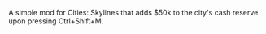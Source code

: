 A simple mod for Cities: Skylines that adds $50k to the city's cash reserve upon pressing Ctrl+Shift+M.